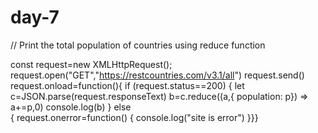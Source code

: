 # day-7
// Print the total population of countries using reduce function

const request=new XMLHttpRequest();
request.open("GET","https://restcountries.com/v3.1/all")
request.send()
request.onload=function(){ 
    if (request.status==200)
{
    let c=JSON.parse(request.responseText)
    b=c.reduce((a,{ population: p}) => a+=p,0)
    console.log(b)
}
    else   
{ 
    request.onerror=function()
{
    console.log("site is error")
}}}

